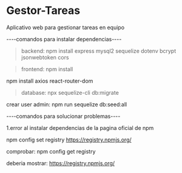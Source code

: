 # Gestor-Tareas
Aplicativo web para gestionar tareas en equipo

----comandos para instalar dependencias----

>backend: 
npm install express mysql2 sequelize dotenv bcrypt jsonwebtoken cors

>frontend:
npm install

npm install axios react-router-dom

>database:
npx sequelize-cli db:migrate

crear user admin: npm run sequelize db:seed:all

----comandos para solucionar problemas----

1.error al instalar dependencias de la pagina oficial de npm

npm config set registry https://registry.npmjs.org/

comprobar: npm config get registry

deberia mostrar: https://registry.npmjs.org/

